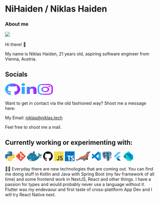 # NiHaiden / Niklas Haiden

### About me 

![](https://komarev.com/ghpvc/?username=NiHaiden&color=green)

Hi there! 👋

My name is Niklas Haiden, 21 years old, aspiring software engineer from Vienna, Austria. 

## Socials 

[<img src="icons/github.svg" width=50 height=40/>](https://github.com/NiHaiden)
[<img src="icons/linkedin.svg" width=50 height=40/>](https://www.linkedin.com/in/niklas-haiden-352853123/)
[<img src="icons/instagram.svg" width=50 height=40/>](https://www.instagram.com/nklshai/)

Want to get in contact via the old fashioned way? Shoot me a message here: 

My Email: niklas@niklas.tech

Feel free to shoot me a mail. 

## Currently working or experimenting with: 

<a href="https://www.python.org/" title="Python"><img src="icons/python.png" /></a>
<a href="https://git-scm.com/" title="Git"><img src="icons/git.png" /></a>
<a href="https://www.docker.com/" title="Docker"><img src="icons/docker.png" /></a>
<a href="https://github.com/" title="GitHub"><img src="icons/github.png" /></a>
<a href="https://en.wikipedia.org/wiki/JavaScript" title="JavaScript"><img src="icons/javascript.png" /></a>
<a href="https://www.typescriptlang.org/" title="TypeScript"><img src="icons/typescript.png" /></a>
<a href="https://mariadb.org/" title="MariaDB"><img src="icons/mariadb.png" /></a>
<a href="https://code.visualstudio.com/" title="Visual Studio Code"><img src="icons/vscode.png" /></a>
<a href="https://www.postgresql.org/" title="PostgreSQL"><img src="icons/postgres.png" /></a>
<a href="https://flutter.dev/" title="Flutter"><img src="icons/flutter.png" /></a>
<a href="https://dart.dev/" title="Dart"><img src="icons/dartlang.png" /></a>


👨‍🔬 Everyday there are new technologies that are coming out. You can find me doing stuff in Kotlin and Java with Spring Boot (my fav framework of all time) and some frontend work in NextJS, React and other things. I have a passion for types and would probably never use a language without it. Flutter was my endevaour and first taste of cross-plattform App Dev and I will try React Native next. 
